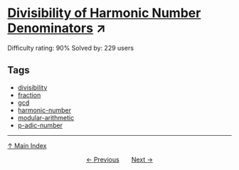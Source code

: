 # [Divisibility of Harmonic Number Denominators](https://projecteuler.net/problem=541) ↗️

Difficulty rating: 90%
Solved by: 229 users
## Tags

- [divisibility](../tags/divisibility.md)
- [fraction](../tags/fraction.md)
- [gcd](../tags/gcd.md)
- [harmonic-number](../tags/harmonic-number.md)
- [modular-arithmetic](../tags/modular-arithmetic.md)
- [p-adic-number](../tags/p-adic-number.md)



---

[↑ Main Index](../README.md)


<div align=center><a href='540.md'>← Previous</a> &nbsp;&nbsp; &nbsp;&nbsp;  <a href='542.md'>Next →</a></div>
